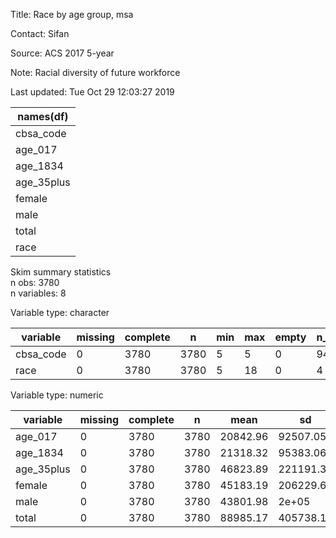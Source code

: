 
Title:  Race by age group, msa  

Contact:  Sifan  

Source:  ACS 2017 5-year  

Note:  Racial diversity of future workforce  

Last updated:  Tue Oct 29 12:03:27 2019 



| names(df)  |
|------------|
| cbsa_code  |
|  age_017   |
|  age_1834  |
| age_35plus |
|   female   |
|    male    |
|   total    |
|    race    |


Skim summary statistics  
 n obs: 3780    
 n variables: 8    

Variable type: character

| variable  | missing | complete |  n   | min | max | empty | n_unique |
|-----------|---------|----------|------|-----|-----|-------|----------|
| cbsa_code |    0    |   3780   | 3780 |  5  |  5  |   0   |   945    |
|   race    |    0    |   3780   | 3780 |  5  | 18  |   0   |    4     |

Variable type: numeric

|  variable  | missing | complete |  n   |   mean   |    sd     | p0 |  p25   |  p50   |   p75    |  p100   |
|------------|---------|----------|------|----------|-----------|----|--------|--------|----------|---------|
|  age_017   |    0    |   3780   | 3780 | 20842.96 | 92507.05  | 0  | 238.75 | 1959.5 |   9873   | 2358541 |
|  age_1834  |    0    |   3780   | 3780 | 21318.32 | 95383.06  | 0  | 314.75 |  2020  |   9627   | 2559297 |
| age_35plus |    0    |   3780   | 3780 | 46823.89 | 221191.37 | 0  | 398.75 |  2709  | 21081.75 | 6850431 |
|   female   |    0    |   3780   | 3780 | 45183.19 | 206229.63 | 0  |  455   | 3322.5 | 20605.5  |  6e+06  |
|    male    |    0    |   3780   | 3780 | 43801.98 |   2e+05   | 0  | 503.75 |  3558  | 20195.5  | 5755385 |
|   total    |    0    |   3780   | 3780 | 88985.17 | 405738.11 | 0  | 973.75 |  6796  |  40889   | 1.2e+07 |
